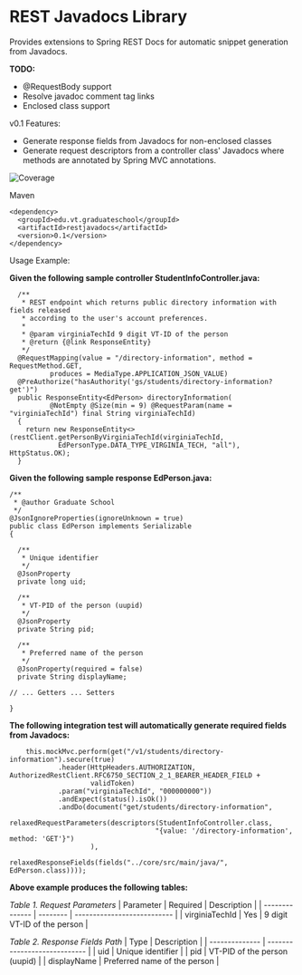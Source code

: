 # REST Javadocs Library

Provides extensions to Spring REST Docs for automatic snippet generation from Javadocs.

**TODO:**

* @RequestBody support
* Resolve javadoc comment tag links
* Enclosed class support

v0.1 Features:

* Generate response fields from Javadocs for non-enclosed classes
* Generate request descriptors from a controller class' Javadocs where methods are annotated by Spring MVC annotations.

![Coverage](.github/badges/jacoco.svg)

Maven
```
<dependency>
  <groupId>edu.vt.graduateschool</groupId>
  <artifactId>restjavadocs</artifactId>
  <version>0.1</version>
</dependency>
```
  
Usage Example:


**Given the following sample controller StudentInfoController.java:**

```
  /**
   * REST endpoint which returns public directory information with fields released
   * according to the user's account preferences.
   * 
   * @param virginiaTechId 9 digit VT-ID of the person
   * @return {@link ResponseEntity}
   */
  @RequestMapping(value = "/directory-information", method = RequestMethod.GET,
          produces = MediaType.APPLICATION_JSON_VALUE)
  @PreAuthorize("hasAuthority('gs/students/directory-information?get')")
  public ResponseEntity<EdPerson> directoryInformation(
          @NotEmpty @Size(min = 9) @RequestParam(name = "virginiaTechId") final String virginiaTechId)
  {
    return new ResponseEntity<>(restClient.getPersonByVirginiaTechId(virginiaTechId,
            EdPersonType.DATA_TYPE_VIRGINIA_TECH, "all"), HttpStatus.OK);
  }

```

**Given the following sample response EdPerson.java:**

```
/**
 * @author Graduate School
 */
@JsonIgnoreProperties(ignoreUnknown = true)
public class EdPerson implements Serializable
{

  /**
   * Unique identifier
   */
  @JsonProperty
  private long uid;

  /**
   * VT-PID of the person (uupid)
   */
  @JsonProperty
  private String pid;

  /**
   * Preferred name of the person
   */
  @JsonProperty(required = false)
  private String displayName;

// ... Getters ... Setters

}
```

**The following integration test will automatically generate required fields from Javadocs:**

```
    this.mockMvc.perform(get("/v1/students/directory-information").secure(true)
            .header(HttpHeaders.AUTHORIZATION, AuthorizedRestClient.RFC6750_SECTION_2_1_BEARER_HEADER_FIELD +
                    validToken)
            .param("virginiaTechId", "000000000"))
            .andExpect(status().isOk())
            .andDo(document("get/students/directory-information",
                    relaxedRequestParameters(descriptors(StudentInfoController.class,
                                    "{value: '/directory-information', method: 'GET'}")
                    ),
                    relaxedResponseFields(fields("../core/src/main/java/", EdPerson.class))));
```

**Above example produces the following tables:**

*Table 1. Request Parameters*
| Parameter      | Required | Description                 |
| -------------- | -------- | --------------------------- |
| virginiaTechId | Yes      | 9 digit VT-ID of the person |

*Table 2. Response Fields Path*
| Type           |  Description                 |
| -------------- | ---------------------------- |
| uid            | Unique identifier            |
| pid            | VT-PID of the person (uupid) |
| displayName    | Preferred name of the person |
